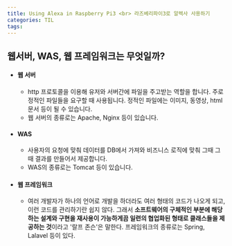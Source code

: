 ```yaml
---
title: Using Alexa in Raspberry Pi3 <br> 라즈베리파이3로 알렉사 사용하기
categories: TIL
tags:
---
```


## 웹서버, WAS, 웹 프레임워크는 무엇일까?

* #### 웹 서버
  * http 프로토콜을 이용해 유저와 서버간에 파일을 주고받는 역할을 합니다. 주로 정적인 파일들을 요구할 때 사용됩니다. 정적인 파일에는 이미지, 동영상, html문서 등이 될 수 있습니다.
  * 웹 서버의 종류로는 Apache, Nginx 등이 있습니다.
* #### WAS
  * 사용자의 요청에 맞춰 데이터를 DB에서 가져와 비즈니스 로직에 맞춰 그때 그때 결과를 만들어서 제공합니다.
  * WAS의 종류로는 Tomcat 등이 있습니다.
* #### 웹 프레임워크
  * 여러 개발자가 하나의 언어로 개발을 하더라도 여러 형태의 코드가 나오게 되고, 이런 코드를 관리하기란 쉽지 않다.
  그래서 **소프트웨어의 구체적인 부분에 해당하는 설계와 구현을 재사용이 가능하게끔 일련의 협업화된 형태로 클래스들을 제공하는 것**이라고 '랄프 존슨'은 말한다.
  프레임워크의 종류로는 Spring, Lalavel 등이 있다.
